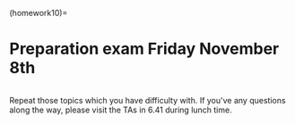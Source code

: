 (homework10)=
# Preparation exam Friday November 8th

```{include} ../../exam_indeterminate.md
```

Repeat those topics which you have difficulty with. If you've any questions along the way, please visit the TAs in 6.41 during lunch time.